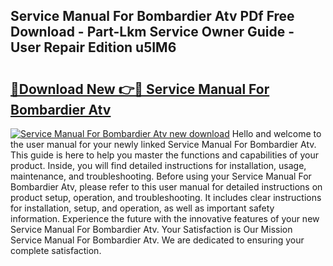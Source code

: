 ## Service Manual For Bombardier Atv PDf Free Download - Part-Lkm Service Owner Guide - User Repair Edition u5IM6

# <h2><a href="http://bc82314.oget.top/?id=Service+Manual+For+Bombardier+Atv">🔗Download New 👉🔴 Service Manual For Bombardier Atv</a></h2>

[![Service Manual For Bombardier Atv new download](https://i.imgur.com/5g1atiW.png)](http://bc82314.oget.top/?id=Service+Manual+For+Bombardier+Atv)
Hello and welcome to the user manual for your newly linked Service Manual For Bombardier Atv. This guide is here to help you master the functions and capabilities of your product. Inside, you will find detailed instructions for installation, usage, maintenance, and troubleshooting. Before using your Service Manual For Bombardier Atv, please refer to this user manual for detailed instructions on product setup, operation, and troubleshooting. It includes clear instructions for installation, setup, and operation, as well as important safety information. Experience the future with the innovative features of your new Service Manual For Bombardier Atv. Your Satisfaction is Our Mission Service Manual For Bombardier Atv. We are dedicated to ensuring your complete satisfaction.
